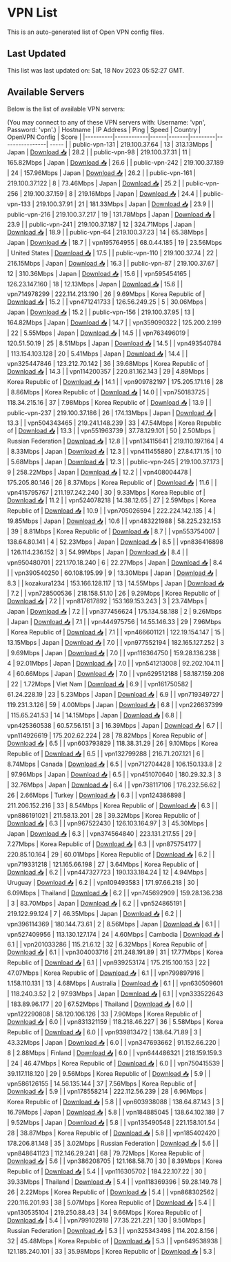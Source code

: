 # VPN List

This is an auto-generated list of Open VPN config files.

## Last Updated

This list was last updated on: Sat, 18 Nov 2023 05:52:27 GMT.

## Available Servers

Below is the list of available VPN servers:

(You may connect to any of these VPN servers with: Username: 'vpn', Password: 'vpn'.)
| Hostname | IP Address | Ping | Speed | Country | OpenVPN Config | Score |
|----------|------------|------|-------|---------|----------------| ----- |
| public-vpn-131 | 219.100.37.64 | 13 | 313.13Mbps | Japan | [Download 📥](./configs/server_0_JP.ovpn) | 28.2 |
| public-vpn-98 | 219.100.37.31 | 11 | 165.82Mbps | Japan | [Download 📥](./configs/server_1_JP.ovpn) | 26.6 |
| public-vpn-242 | 219.100.37.189 | 24 | 157.96Mbps | Japan | [Download 📥](./configs/server_2_JP.ovpn) | 26.2 |
| public-vpn-161 | 219.100.37.122 | 8 | 73.46Mbps | Japan | [Download 📥](./configs/server_3_JP.ovpn) | 25.2 |
| public-vpn-256 | 219.100.37.159 | 8 | 219.16Mbps | Japan | [Download 📥](./configs/server_4_JP.ovpn) | 24.4 |
| public-vpn-133 | 219.100.37.91 | 21 | 181.33Mbps | Japan | [Download 📥](./configs/server_5_JP.ovpn) | 23.9 |
| public-vpn-216 | 219.100.37.217 | 19 | 131.78Mbps | Japan | [Download 📥](./configs/server_6_JP.ovpn) | 23.9 |
| public-vpn-241 | 219.100.37.187 | 12 | 324.71Mbps | Japan | [Download 📥](./configs/server_7_JP.ovpn) | 18.9 |
| public-vpn-64 | 219.100.37.23 | 14 | 65.38Mbps | Japan | [Download 📥](./configs/server_8_JP.ovpn) | 18.7 |
| vpn195764955 | 68.0.44.185 | 19 | 23.56Mbps | United States | [Download 📥](./configs/server_9_US.ovpn) | 17.5 |
| public-vpn-110 | 219.100.37.74 | 22 | 216.15Mbps | Japan | [Download 📥](./configs/server_10_JP.ovpn) | 16.3 |
| public-vpn-87 | 219.100.37.67 | 12 | 310.36Mbps | Japan | [Download 📥](./configs/server_11_JP.ovpn) | 15.6 |
| vpn595454165 | 126.23.147.160 | 18 | 12.13Mbps | Japan | [Download 📥](./configs/server_12_JP.ovpn) | 15.6 |
| vpn714978299 | 222.114.213.190 | 26 | 9.69Mbps | Korea Republic of | [Download 📥](./configs/server_13_KR.ovpn) | 15.2 |
| vpn471241733 | 126.56.249.25 | 5 | 30.06Mbps | Japan | [Download 📥](./configs/server_14_JP.ovpn) | 15.2 |
| public-vpn-156 | 219.100.37.95 | 13 | 164.82Mbps | Japan | [Download 📥](./configs/server_15_JP.ovpn) | 14.7 |
| vpn359090322 | 125.200.2.199 | 22 | 5.55Mbps | Japan | [Download 📥](./configs/server_16_JP.ovpn) | 14.5 |
| vpn763496019 | 120.51.50.19 | 25 | 8.51Mbps | Japan | [Download 📥](./configs/server_17_JP.ovpn) | 14.5 |
| vpn493540784 | 113.154.103.128 | 20 | 5.41Mbps | Japan | [Download 📥](./configs/server_18_JP.ovpn) | 14.4 |
| vpn325447846 | 123.212.70.142 | 36 | 39.68Mbps | Korea Republic of | [Download 📥](./configs/server_19_KR.ovpn) | 14.3 |
| vpn114200357 | 220.81.162.143 | 29 | 4.89Mbps | Korea Republic of | [Download 📥](./configs/server_20_KR.ovpn) | 14.1 |
| vpn909782197 | 175.205.171.16 | 28 | 8.86Mbps | Korea Republic of | [Download 📥](./configs/server_21_KR.ovpn) | 14.0 |
| vpn750183725 | 118.34.215.16 | 37 | 7.98Mbps | Korea Republic of | [Download 📥](./configs/server_22_KR.ovpn) | 13.9 |
| public-vpn-237 | 219.100.37.186 | 26 | 174.13Mbps | Japan | [Download 📥](./configs/server_23_JP.ovpn) | 13.3 |
| vpn504343465 | 219.241.148.239 | 33 | 47.54Mbps | Korea Republic of | [Download 📥](./configs/server_24_KR.ovpn) | 13.3 |
| vpn551963739 | 37.78.129.101 | 50 | 2.50Mbps | Russian Federation | [Download 📥](./configs/server_25_RU.ovpn) | 12.8 |
| vpn134115641 | 219.110.197.164 | 4 | 8.33Mbps | Japan | [Download 📥](./configs/server_26_JP.ovpn) | 12.3 |
| vpn411455880 | 27.84.171.15 | 10 | 5.68Mbps | Japan | [Download 📥](./configs/server_27_JP.ovpn) | 12.3 |
| public-vpn-245 | 219.100.37.173 | 9 | 258.22Mbps | Japan | [Download 📥](./configs/server_28_JP.ovpn) | 12.2 |
| vpn408004478 | 175.205.80.146 | 26 | 8.37Mbps | Korea Republic of | [Download 📥](./configs/server_29_KR.ovpn) | 11.6 |
| vpn415795767 | 211.197.242.240 | 30 | 9.33Mbps | Korea Republic of | [Download 📥](./configs/server_30_KR.ovpn) | 11.2 |
| vpn524078218 | 14.38.12.65 | 27 | 2.59Mbps | Korea Republic of | [Download 📥](./configs/server_31_KR.ovpn) | 10.9 |
| vpn705026594 | 222.224.142.135 | 4 | 19.85Mbps | Japan | [Download 📥](./configs/server_32_JP.ovpn) | 10.6 |
| vpn483221988 | 58.225.232.153 | 39 | 8.81Mbps | Korea Republic of | [Download 📥](./configs/server_33_KR.ovpn) | 8.7 |
| vpn553754007 | 138.64.80.141 | 4 | 52.23Mbps | Japan | [Download 📥](./configs/server_34_JP.ovpn) | 8.5 |
| vpn836416898 | 126.114.236.152 | 3 | 54.99Mbps | Japan | [Download 📥](./configs/server_35_JP.ovpn) | 8.4 |
| vpn950480701 | 221.170.18.240 | 6 | 22.27Mbps | Japan | [Download 📥](./configs/server_36_JP.ovpn) | 8.4 |
| vpn390540250 | 60.108.195.99 | 9 | 13.30Mbps | Japan | [Download 📥](./configs/server_37_JP.ovpn) | 8.3 |
| kozakura1234 | 153.166.128.117 | 13 | 14.55Mbps | Japan | [Download 📥](./configs/server_38_JP.ovpn) | 7.2 |
| vpn728500536 | 218.158.51.10 | 26 | 9.29Mbps | Korea Republic of | [Download 📥](./configs/server_39_KR.ovpn) | 7.2 |
| vpn817617892 | 153.169.153.243 | 3 | 23.74Mbps | Japan | [Download 📥](./configs/server_40_JP.ovpn) | 7.2 |
| vpn377456624 | 175.134.58.188 | 2 | 9.26Mbps | Japan | [Download 📥](./configs/server_41_JP.ovpn) | 7.1 |
| vpn444975756 | 14.55.146.33 | 29 | 7.96Mbps | Korea Republic of | [Download 📥](./configs/server_42_KR.ovpn) | 7.1 |
| vpn466601121 | 122.19.154.147 | 15 | 13.15Mbps | Japan | [Download 📥](./configs/server_43_JP.ovpn) | 7.0 |
| vpn977552194 | 182.165.127.252 | 3 | 9.69Mbps | Japan | [Download 📥](./configs/server_44_JP.ovpn) | 7.0 |
| vpn116364750 | 159.28.136.238 | 4 | 92.01Mbps | Japan | [Download 📥](./configs/server_45_JP.ovpn) | 7.0 |
| vpn541213008 | 92.202.104.11 | 4 | 60.66Mbps | Japan | [Download 📥](./configs/server_46_JP.ovpn) | 7.0 |
| vpn629512188 | 58.187.159.208 | 22 | 1.72Mbps | Viet Nam | [Download 📥](./configs/server_47_VN.ovpn) | 6.9 |
| vpn161750582 | 61.24.228.19 | 23 | 5.23Mbps | Japan | [Download 📥](./configs/server_48_JP.ovpn) | 6.9 |
| vpn719349727 | 119.231.3.126 | 59 | 4.00Mbps | Japan | [Download 📥](./configs/server_49_JP.ovpn) | 6.8 |
| vpn226637399 | 115.65.241.53 | 14 | 14.15Mbps | Japan | [Download 📥](./configs/server_50_JP.ovpn) | 6.8 |
| vpn425360538 | 60.57.56.151 | 3 | 16.39Mbps | Japan | [Download 📥](./configs/server_51_JP.ovpn) | 6.7 |
| vpn114926619 | 175.202.62.224 | 28 | 78.82Mbps | Korea Republic of | [Download 📥](./configs/server_52_KR.ovpn) | 6.5 |
| vpn603793829 | 118.38.31.29 | 26 | 9.10Mbps | Korea Republic of | [Download 📥](./configs/server_53_KR.ovpn) | 6.5 |
| vpn132799288 | 216.71.207.121 | 6 | 8.74Mbps | Canada | [Download 📥](./configs/server_54_CA.ovpn) | 6.5 |
| vpn712704428 | 106.150.133.8 | 2 | 97.96Mbps | Japan | [Download 📥](./configs/server_55_JP.ovpn) | 6.5 |
| vpn451070640 | 180.29.32.3 | 3 | 32.76Mbps | Japan | [Download 📥](./configs/server_56_JP.ovpn) | 6.4 |
| vpn738117106 | 176.232.56.62 | 26 | 2.66Mbps | Turkey | [Download 📥](./configs/server_57_TR.ovpn) | 6.3 |
| vpn124386898 | 211.206.152.216 | 33 | 8.54Mbps | Korea Republic of | [Download 📥](./configs/server_58_KR.ovpn) | 6.3 |
| vpn886191021 | 211.58.13.201 | 28 | 39.32Mbps | Korea Republic of | [Download 📥](./configs/server_59_KR.ovpn) | 6.3 |
| vpn967522430 | 126.103.164.97 | 3 | 45.30Mbps | Japan | [Download 📥](./configs/server_60_JP.ovpn) | 6.3 |
| vpn374564840 | 223.131.217.55 | 29 | 7.27Mbps | Korea Republic of | [Download 📥](./configs/server_61_KR.ovpn) | 6.3 |
| vpn875754177 | 220.85.10.164 | 29 | 60.01Mbps | Korea Republic of | [Download 📥](./configs/server_62_KR.ovpn) | 6.2 |
| vpn719331218 | 121.165.66.198 | 27 | 3.64Mbps | Korea Republic of | [Download 📥](./configs/server_63_KR.ovpn) | 6.2 |
| vpn447327723 | 190.133.184.24 | 12 | 4.94Mbps | Uruguay | [Download 📥](./configs/server_64_UY.ovpn) | 6.2 |
| vpn109493583 | 171.97.66.218 | 30 | 6.09Mbps | Thailand | [Download 📥](./configs/server_65_TH.ovpn) | 6.2 |
| vpn745692909 | 159.28.136.238 | 3 | 83.70Mbps | Japan | [Download 📥](./configs/server_66_JP.ovpn) | 6.2 |
| vpn524865191 | 219.122.99.124 | 7 | 46.35Mbps | Japan | [Download 📥](./configs/server_67_JP.ovpn) | 6.2 |
| vpn396114369 | 180.144.73.61 | 2 | 8.56Mbps | Japan | [Download 📥](./configs/server_68_JP.ovpn) | 6.1 |
| vpn527409956 | 113.130.127.174 | 24 | 4.60Mbps | Cambodia | [Download 📥](./configs/server_69_KH.ovpn) | 6.1 |
| vpn201033286 | 115.21.6.12 | 32 | 6.32Mbps | Korea Republic of | [Download 📥](./configs/server_70_KR.ovpn) | 6.1 |
| vpn304003716 | 211.248.191.89 | 31 | 17.77Mbps | Korea Republic of | [Download 📥](./configs/server_71_KR.ovpn) | 6.1 |
| vpn939253174 | 175.215.100.153 | 22 | 47.07Mbps | Korea Republic of | [Download 📥](./configs/server_72_KR.ovpn) | 6.1 |
| vpn799897916 | 1.158.110.131 | 13 | 4.68Mbps | Australia | [Download 📥](./configs/server_73_AU.ovpn) | 6.1 |
| vpn630509601 | 118.240.3.52 | 2 | 97.93Mbps | Japan | [Download 📥](./configs/server_74_JP.ovpn) | 6.1 |
| vpn333522643 | 183.89.96.177 | 20 | 67.52Mbps | Thailand | [Download 📥](./configs/server_75_TH.ovpn) | 6.0 |
| vpn122290808 | 58.120.106.126 | 33 | 7.90Mbps | Korea Republic of | [Download 📥](./configs/server_76_KR.ovpn) | 6.0 |
| vpn831321159 | 118.218.46.227 | 36 | 5.58Mbps | Korea Republic of | [Download 📥](./configs/server_77_KR.ovpn) | 6.0 |
| vpn939813472 | 138.64.71.89 | 3 | 43.32Mbps | Japan | [Download 📥](./configs/server_78_JP.ovpn) | 6.0 |
| vpn347693662 | 91.152.66.220 | 8 | 2.88Mbps | Finland | [Download 📥](./configs/server_79_FI.ovpn) | 6.0 |
| vpn644486321 | 218.159.159.3 | 24 | 46.47Mbps | Korea Republic of | [Download 📥](./configs/server_80_KR.ovpn) | 6.0 |
| vpn750415539 | 39.117.118.120 | 29 | 9.56Mbps | Korea Republic of | [Download 📥](./configs/server_81_KR.ovpn) | 5.9 |
| vpn586126155 | 14.56.135.144 | 37 | 7.56Mbps | Korea Republic of | [Download 📥](./configs/server_82_KR.ovpn) | 5.9 |
| vpn178558214 | 222.112.56.239 | 28 | 6.96Mbps | Korea Republic of | [Download 📥](./configs/server_83_KR.ovpn) | 5.8 |
| vpn603938088 | 138.64.87.143 | 3 | 16.79Mbps | Japan | [Download 📥](./configs/server_84_JP.ovpn) | 5.8 |
| vpn184885045 | 138.64.102.189 | 7 | 9.52Mbps | Japan | [Download 📥](./configs/server_85_JP.ovpn) | 5.8 |
| vpn135490548 | 221.158.101.54 | 28 | 38.87Mbps | Korea Republic of | [Download 📥](./configs/server_86_KR.ovpn) | 5.8 |
| vpn185402420 | 178.206.81.148 | 35 | 3.02Mbps | Russian Federation | [Download 📥](./configs/server_87_RU.ovpn) | 5.6 |
| vpn848641123 | 112.146.29.241 | 68 | 79.72Mbps | Korea Republic of | [Download 📥](./configs/server_88_KR.ovpn) | 5.6 |
| vpn386208705 | 121.168.58.70 | 30 | 8.39Mbps | Korea Republic of | [Download 📥](./configs/server_89_KR.ovpn) | 5.4 |
| vpn116305702 | 184.22.107.22 | 30 | 39.33Mbps | Thailand | [Download 📥](./configs/server_90_TH.ovpn) | 5.4 |
| vpn118369396 | 59.28.149.78 | 26 | 2.22Mbps | Korea Republic of | [Download 📥](./configs/server_91_KR.ovpn) | 5.4 |
| vpn868302562 | 220.116.201.93 | 38 | 5.07Mbps | Korea Republic of | [Download 📥](./configs/server_92_KR.ovpn) | 5.4 |
| vpn130535104 | 219.250.88.43 | 34 | 9.66Mbps | Korea Republic of | [Download 📥](./configs/server_93_KR.ovpn) | 5.4 |
| vpn799102918 | 77.35.221.221 | 130 | 9.50Mbps | Russian Federation | [Download 📥](./configs/server_94_RU.ovpn) | 5.3 |
| vpn325343498 | 114.202.8.156 | 32 | 45.48Mbps | Korea Republic of | [Download 📥](./configs/server_95_KR.ovpn) | 5.3 |
| vpn649538938 | 121.185.240.101 | 33 | 35.98Mbps | Korea Republic of | [Download 📥](./configs/server_96_KR.ovpn) | 5.3 |

